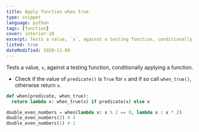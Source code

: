 ```yaml
---
title: Apply function when true
type: snippet
language: python
tags: [function]
cover: interior-10
excerpt: Tests a value, `x`, against a testing function, conditionally applying a function.
listed: true
dateModified: 2020-11-09
---
```


Tests a value, `x`, against a testing function, conditionally applying a function.

- Check if the value of `predicate()` is `True` for `x` and if so call `when_true()`, otherwise return `x`.

```py
def when(predicate, when_true):
  return lambda x: when_true(x) if predicate(x) else x

double_even_numbers = when(lambda x: x % 2 == 0, lambda x : x * 2)
double_even_numbers(2) # 4
double_even_numbers(1) # 1
```
